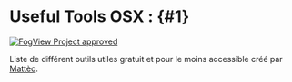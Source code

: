 # Useful Tools OSX : {#1}

[![FogView Project approved](https://img.shields.io/badge/FogView%20Quality-approved-00cc66.svg)](https://fogview.web-edu.fr)

Liste de différent outils utiles gratuit et pour le moins accessible créé par [Mattèo](https://github.com/MattixNow).
